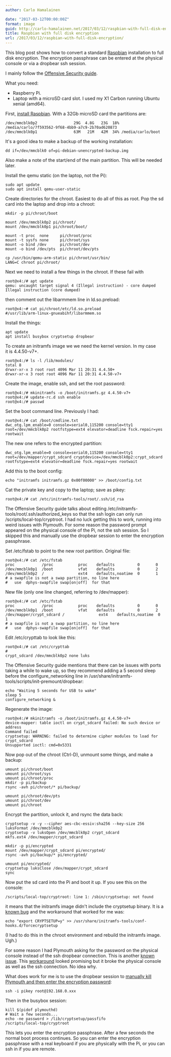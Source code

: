 ```yaml
---
author: Carlo Hamalainen

date: "2017-03-12T00:00:00Z"
format: image
guid: http://carlo-hamalainen.net/2017/03/12/raspbian-with-full-disk-encryption/
title: Raspbian with full disk encryption
url: /2017/03/12/raspbian-with-full-disk-encryption/
---
```

This blog post shows how to convert a standard [Raspbian](https://www.raspberrypi.org/downloads/raspbian/) installation to full disk encryption. The encryption passphrase can be entered at the physical console or via a dropbear ssh session. 

I mainly follow the [Offensive Security guide](https://www.offensive-security.com/kali-linux/raspberry-pi-luks-disk-encryption/). 

What you need: 

  * Raspberry Pi. 
  * Laptop with a microSD card slot. I used my X1 Carbon running Ubuntu xenial (amd64). 

First, [install Raspbian](https://www.raspberrypi.org/documentation/installation/installing-images/README.md). With a 32Gb microSD card the partitions are: 

```
/dev/mmcblk0p2                29G  4.8G   23G  18% /media/carlo/7f593562-9f68-4bb9-a7c9-2b70ad620873
/dev/mmcblk0p1                63M   21M   42M  34% /media/carlo/boot
```

It's a good idea to make a backup of the working installation: 

```
dd if=/dev/mmcblk0 of=pi-debian-unencrypted-backup.img
```

Also make a note of the start/end of the main partition. This will be needed later. 

Install the qemu static (on the laptop, not the Pi): 

```
sudo apt update
sudo apt install qemu-user-static
```

Create directories for the chroot. Easiest to do all of this as root. Pop the sd card into the laptop and drop into a chroot: 

```
mkdir -p pi/chroot/boot

mount /dev/mmcblk0p2 pi/chroot/
mount /dev/mmcblk0p1 pi/chroot/boot/

mount -t proc  none     pi/chroot/proc
mount -t sysfs none     pi/chroot/sys
mount -o bind /dev      pi/chroot/dev
mount -o bind /dev/pts  pi/chroot/dev/pts

cp /usr/bin/qemu-arm-static pi/chroot/usr/bin/
LANG=C chroot pi/chroot/
```

Next we need to install a few things in the chroot. If these fail with 

```
root@x4:/# apt update
qemu: uncaught target signal 4 (Illegal instruction) - core dumped
Illegal instruction (core dumped)
```

then comment out the libarmmem line in ld.so.preload: 

```
root@x4:~# cat pi/chroot/etc/ld.so.preload
#/usr/lib/arm-linux-gnueabihf/libarmmem.so
```

Install the things: 

```
apt update
apt install busybox cryptsetup dropbear
```

To create an initramfs image we we need the kernel version. In my case  
it is 4.4.50-v7+. 

```
root@x4:/# ls -l /lib/modules/
total 8
drwxr-xr-x 3 root root 4096 Mar 11 20:31 4.4.50+
drwxr-xr-x 3 root root 4096 Mar 11 20:31 4.4.50-v7+
```

Create the image, enable ssh, and set the root password: 

```
root@x4:/# mkinitramfs -o /boot/initramfs.gz 4.4.50-v7+
root@x4:/# update-rc.d ssh enable
root@x4:/# passwd
```

Set the boot command line. Previously I had: 

```
root@x4:/# cat /boot/cmdline.txt
dwc_otg.lpm_enable=0 console=serial0,115200 console=tty1 root=/dev/mmcblk0p2 rootfstype=ext4 elevator=deadline fsck.repair=yes rootwait
```

The new one refers to the encrypted partition: 

```
dwc_otg.lpm_enable=0 console=serial0,115200 console=tty1 root=/dev/mapper/crypt_sdcard cryptdevice=/dev/mmcblk0p2:crypt_sdcard rootfstype=ext4 elevator=deadline fsck.repair=yes rootwait
```

Add this to the boot config: 

```
echo "initramfs initramfs.gz 0x00f00000" >> /boot/config.txt
```

Cat the private key and copy to the laptop; save as pikey: 

```
root@x4:/# cat /etc/initramfs-tools/root/.ssh/id_rsa
```

The Offensive Security guide talks about editing /etc/initramfs-tools/root/.ssh/authorized_keys so that the ssh login can only run /scripts/local-top/cryptroot. I had no luck getting this to work, running into weird issues with Plymouth. For some reason the password prompt appeared on the physical console of the Pi, not the ssh session. So I skipped this and manually use the dropbear session to enter the encryption passphrase. 

Set /etc/fstab to point to the new root partition. Original file: 

```
root@x4:/# cat /etc/fstab
proc            /proc           proc    defaults          0       0
/dev/mmcblk0p1  /boot           vfat    defaults          0       2
/dev/mmcblk0p2  /               ext4    defaults,noatime  0       1
# a swapfile is not a swap partition, no line here
#   use  dphys-swapfile swap[on|off]  for that
```

New file (only one line changed, referring to /dev/mapper): 

```
root@x4:/# cat /etc/fstab
proc            /proc           proc    defaults          0       0
/dev/mmcblk0p1  /boot           vfat    defaults          0       2
/dev/mapper/crypt_sdcard /               ext4    defaults,noatime  0       1
# a swapfile is not a swap partition, no line here
#   use  dphys-swapfile swap[on|off]  for that
```

Edit /etc/crypttab to look like this: 

```
root@x4:/# cat /etc/crypttab
# 				
crypt_sdcard /dev/mmcblk0p2 none luks
```

The Offensive Security guide mentions that there can be issues with ports taking a while to wake up, so they recommend adding a 5 second sleep before the configure_networking line in /usr/share/initramfs-tools/scripts/init-premount/dropbear: 

```
echo "Waiting 5 seconds for USB to wake"
sleep 5
configure_networking &
```

Regenerate the image: 

```
root@x4:/# mkinitramfs -o /boot/initramfs.gz 4.4.50-v7+
device-mapper: table ioctl on crypt_sdcard failed: No such device or address
Command failed
cryptsetup: WARNING: failed to determine cipher modules to load for crypt_sdcard
Unsupported ioctl: cmd=0x5331
```

Now pop out of the chroot (Ctrl-D), unmount some things, and make a backup: 

```
umount pi/chroot/boot
umount pi/chroot/sys
umount pi/chroot/proc
mkdir -p pi/backup
rsync -avh pi/chroot/* pi/backup/

umount pi/chroot/dev/pts
umount pi/chroot/dev
umount pi/chroot
```

Encrypt the partition, unlock it, and rsync the data back: 

```
cryptsetup -v -y --cipher aes-cbc-essiv:sha256 --key-size 256 luksFormat /dev/mmcblk0p2
cryptsetup -v luksOpen /dev/mmcblk0p2 crypt_sdcard
mkfs.ext4 /dev/mapper/crypt_sdcard

mkdir -p pi/encrypted
mount /dev/mapper/crypt_sdcard pi/encrypted/
rsync -avh pi/backup/* pi/encrypted/

umount pi/encrypted/
cryptsetup luksClose /dev/mapper/crypt_sdcard
sync
```

Now put the sd card into the Pi and boot it up. If you see this on the console: 

```
/scripts/local-top/cryptroot: line 1: /sbin/cryptsetup: not found
```

it means that the initramfs image didn't include the cryptsetup binary. It is a [known bug](https://bugs.launchpad.net/ubuntu/+source/cryptsetup/+bug/1256730/comments/4) and the workaround that worked for me was: 

```
echo "export CRYPTSETUP=y" >> /usr/share/initramfs-tools/conf-hooks.d/forcecryptsetup
```

(I had to do this in the chroot environment and rebuild the initramfs image. Ugh.) 

For some reason I had Plymouth asking for the password on the physical console instead of the ssh dropbear connection. This is another [known issue](https://bugs.launchpad.net/ubuntu/+source/cryptsetup/+bug/595648). This [workaround](https://bugs.launchpad.net/ubuntu/+source/cryptsetup/+bug/595648/comments/5) looked promising but it broke the physical console as well as the ssh connection. No idea why. 

What does work for me is to use the dropbear session to [manually kill Plymouth and then enter the encryption password](https://bugs.launchpad.net/ubuntu/+source/cryptsetup/+bug/595648/comments/19):

```
ssh -i pikey root@192.168.0.xxx
```

Then in the busybox session: 

```
kill $(pidof plymouthd)
# Wait a few seconds...
echo -ne password > /lib/cryptsetup/passfifo
/scripts/local-top/cryptroot
```

This lets you enter the encryption passphrase. After a few seconds the normal boot process continues. So you can enter the encryption passphrase with a real keyboard if you are physically with the Pi, or you can ssh in if you are remote.
